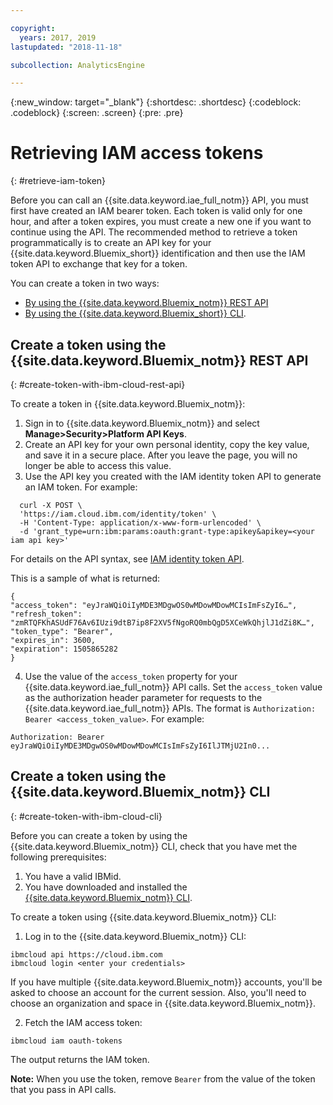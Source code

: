 ```yaml
---

copyright:
  years: 2017, 2019
lastupdated: "2018-11-18"

subcollection: AnalyticsEngine

---
```


<!-- Attribute definitions -->
{:new_window: target="_blank"}
{:shortdesc: .shortdesc}
{:codeblock: .codeblock}
{:screen: .screen}
{:pre: .pre}

# Retrieving IAM access tokens
{: #retrieve-iam-token}

Before you can call an {{site.data.keyword.iae_full_notm}} API, you must first have created an IAM bearer token. Each token is valid only for one hour, and after a token expires, you must create a new one if you want to continue using the API. The recommended method to retrieve a token programmatically is to create an API key for your {{site.data.keyword.Bluemix_short}} identification and then use the IAM token API to exchange that key for a token.

You can create a token in two ways:

- [By using the {{site.data.keyword.Bluemix_notm}} REST API](#create-token-with-ibm-cloud-rest-api)
- [By using the {{site.data.keyword.Bluemix_short}} CLI](#create-token-with-ibm-cloud-cli).

## Create a token using the {{site.data.keyword.Bluemix_notm}} REST API
{: #create-token-with-ibm-cloud-rest-api}

To create a token in {{site.data.keyword.Bluemix_notm}}:

1. Sign in to {{site.data.keyword.Bluemix_notm}} and select **Manage>Security>Platform API Keys**.
2. Create an API key for your own personal identity, copy the key value, and save it in a secure place. After you leave the page, you will no longer be able to access this value.
3. Use the API key you created with the IAM identity token API to generate an IAM token. For example:
```
  curl -X POST \
  'https://iam.cloud.ibm.com/identity/token' \
  -H 'Content-Type: application/x-www-form-urlencoded' \
  -d 'grant_type=urn:ibm:params:oauth:grant-type:apikey&apikey=<your iam api key>'
```
For details on the API syntax, see [IAM identity token API](https://cloud.ibm.com/apidocs/iam-identity-token-api#create-an-iam-access-token-for-a-user-or-service-i).

  This is a sample of what is returned:
  ```
{
"access_token": "eyJraWQiOiIyMDE3MDgwOS0wMDowMDowMCIsImFsZyI6…",
"refresh_token": "zmRTQFKhASUdF76Av6IUzi9dtB7ip8F2XV5fNgoRQ0mbQgD5XCeWkQhjlJ1dZi8K…",
"token_type": "Bearer",
"expires_in": 3600,
"expiration": 1505865282
}
```
4. Use the value of the `access_token` property for your {{site.data.keyword.iae_full_notm}} API calls. Set the `access_token`  value as the authorization header parameter for requests to the {{site.data.keyword.iae_full_notm}} APIs. The format is `Authorization: Bearer <access_token_value>`. For example:
```
Authorization: Bearer eyJraWQiOiIyMDE3MDgwOS0wMDowMDowMCIsImFsZyI6IlJTMjU2In0...
```

## Create a token using the {{site.data.keyword.Bluemix_notm}} CLI
{: #create-token-with-ibm-cloud-cli}

Before you can create a token by using the {{site.data.keyword.Bluemix_notm}} CLI, check that you have met the following prerequisites:

1. You have a valid IBMid.
2. You have downloaded and installed the [{{site.data.keyword.Bluemix_notm}} CLI](https://{DomainName}/docs/cli?topic=cloud-cli-install-ibmcloud-cli).

To create a token using {{site.data.keyword.Bluemix_notm}} CLI:

1. Log in to the {{site.data.keyword.Bluemix_notm}} CLI:

 ```
 ibmcloud api https://cloud.ibm.com
 ibmcloud login <enter your credentials>
 ```
 If you have multiple {{site.data.keyword.Bluemix_notm}} accounts, you'll be asked to choose an account for the current session. Also, you'll need to choose an organization and space in {{site.data.keyword.Bluemix_notm}}.

2. Fetch the IAM access token:
```
ibmcloud iam oauth-tokens
```
 The output returns the IAM token.

 **Note:** When you use the token, remove `Bearer` from the value of the token that you pass in API calls.
